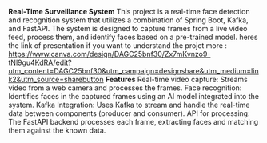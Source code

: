 **Real-Time Surveillance System**
This project is a real-time face detection and recognition system that utilizes a combination of Spring Boot, Kafka, and FastAPI. The system is designed to capture frames from a live video feed, process them, and identify faces based on a pre-trained model.
heres the link of presentation if you want to understand the projct more : https://www.canva.com/design/DAGC25bnf30/Zx7mKvnzo9-tNl9gu4KdRA/edit?utm_content=DAGC25bnf30&utm_campaign=designshare&utm_medium=link2&utm_source=sharebutton
**Features**
Real-time video capture: Streams video from a web camera and processes the frames.
Face recognition: Identifies faces in the captured frames using an AI model integrated into the system.
Kafka Integration: Uses Kafka to stream and handle the real-time data between components (producer and consumer).
API for processing: The FastAPI backend processes each frame, extracting faces and matching them against the known data.

